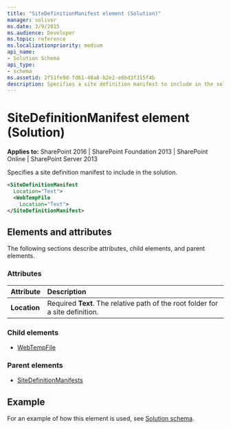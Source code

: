 ```yaml
---
title: "SiteDefinitionManifest element (Solution)"
manager: soliver
ms.date: 3/9/2015
ms.audience: Developer
ms.topic: reference
ms.localizationpriority: medium
api_name:
- Solution Schema
api_type:
- schema
ms.assetid: 2f51fe9d-fd61-48a8-b2e2-e6bd3f315f4b
description: Specifies a site definition manifest to include in the solution.
---
```


# SiteDefinitionManifest element (Solution)

**Applies to:** SharePoint 2016 | SharePoint Foundation 2013 | SharePoint Online | SharePoint Server 2013

Specifies a site definition manifest to include in the solution.

```XML
<SiteDefinitionManifest
  Location="Text">
  <WebTempFile
    Location="Text">
</SiteDefinitionManifest>
```

## Elements and attributes

The following sections describe attributes, child elements, and parent elements.

### Attributes

|**Attribute**|**Description**|
|:-----|:-----|
|**Location**  <br/> |Required **Text**. The relative path of the root folder for a site definition.  <br/> |

### Child elements

- [WebTempFile](webtempfile-element-solution.md)

### Parent elements

- [SiteDefinitionManifests](sitedefinitionmanifests-element-solution.md)

## Example

For an example of how this element is used, see [Solution schema](solution-schema.md).
